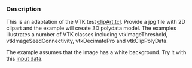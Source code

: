 ### Description
This is an adaptation of the VTK test [clipArt.tcl](http://vtk.org/gitweb?p=VTK.git;a=blob;f=Graphics/Testing/Tcl/clipArt.tcl;h=85a39f9821b999145119a5a8ca492a6ae705ed09;hb=HEAD). Provide a jpg file with 2D clipart and the example will create 3D polydata model. The examples illustrates a number of VTK classes including vtkImageThreshold, vtkImageSeedConnectivity, vtkDecimatePro and vtkClipPolyData.

The example assumes that the image has a white background. Try it with this [input data](https://github.com/lorensen/VTKExamples/blob/master/src/Testing/Data/stormy.jpg?raw=true).

